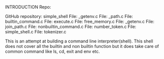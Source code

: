 INTRODUCTION
Repo:

GitHub repository: simple_shell
File: _getenv.c
File: _path.c
File: builtin_command.c
File: execute.c
File: free_memory.c
File: _getenv.c
File: join_path.c
File: nonbuiltin_command.c
File: number_token.c
File: simple_shell.c
File: tokenizer.c

This is an attempt at building a command line interpreter(shell). 
This shell does not cover all the builtin and non builtin function but it does take care of common command like ls, cd, exit and env etc.